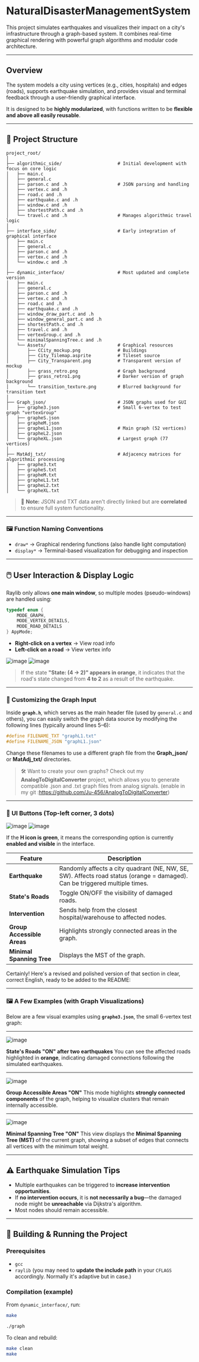 # NaturalDisasterManagementSystem

This project simulates earthquakes and visualizes their impact on a city's infrastructure through a graph-based system. It combines real-time graphical rendering with powerful graph algorithms and modular code architecture.

---

## Overview

The system models a city using vertices (e.g., cities, hospitals) and edges (roads), supports earthquake simulation, and provides visual and terminal feedback through a user-friendly graphical interface.

It is designed to be **highly modularized**, with functions written to be **flexible and above all easily reusable**.

---

## 📁 Project Structure

```
project_root/
│
├── algorithmic_side/                     # Initial development with focus on core logic
│   ├── main.c
│   ├── general.c
│   ├── parson.c and .h                   # JSON parsing and handling
│   ├── vertex.c and .h
│   ├── road.c and .h
│   ├── earthquake.c and .h
│   ├── window.c and .h
│   ├── shortestPath.c and .h
│   └── travel.c and .h                   # Manages algorithmic travel logic
│
├── interface_side/                       # Early integration of graphical interface
│   ├── main.c
│   ├── general.c
│   ├── parson.c and .h
│   ├── vertex.c and .h
│   └── window.c and .h
│
├── dynamic_interface/                    # Most updated and complete version
│   ├── main.c
│   ├── general.c
│   ├── parson.c and .h
│   ├── vertex.c and .h
│   ├── road.c and .h
│   ├── earthquake.c and .h
│   ├── window_draw_part.c and .h
│   ├── window_general_part.c and .h
│   ├── shortestPath.c and .h
│   ├── travel.c and .h
│   ├── vertexGroup.c and .h
│   └── minimalSpanningTree.c and .h
│   └── Assets/                           # Graphical resources
│       ├── CCity_mockup.png              # Buildings
│       ├── City_Tilemap.asprite          # Tileset source
│       ├── City_Transparent.png          # Transparent version of mockup
│       ├── grass_retro.png               # Graph background
│       ├── grass_retro1.png              # Darker version of graph background
│       └── transition_texture.png        # Blurred background for transition text
│
├── Graph_json/                           # JSON graphs used for GUI
│   ├── graphe3.json                      # Small 6-vertex to test graph "vertexGroup"
│   ├── grapheS.json
│   ├── grapheM.json
│   ├── grapheL1.json                     # Main graph (52 vertices)
│   ├── grapheL2.json
│   └── grapheXL.json                     # Largest graph (77 vertices)
│
├── MatAdj_txt/                           # Adjacency matrices for algorithmic processing
│   ├── graphe3.txt
│   ├── grapheS.txt
│   ├── grapheM.txt
│   ├── grapheL1.txt
│   ├── grapheL2.txt
│   └── grapheXL.txt
```

> 📌 **Note:** JSON and TXT data aren't directly linked but are **correlated** to ensure full system functionality.

---

### 🖼️ Function Naming Conventions

- `draw*` → Graphical rendering functions (also handle light computation)
- `display*` → Terminal-based visualization for debugging and inspection

---

## 🖱️ User Interaction & Display Logic

Raylib only allows **one main window**, so multiple modes (pseudo-windows) are handled using:

```c
typedef enum {
    MODE_GRAPH,
    MODE_VERTEX_DETAILS,
    MODE_ROAD_DETAILS
} AppMode;
```

- **Right-click on a vertex** → View road info
- **Left-click on a road** → View vertex info

![image](https://github.com/user-attachments/assets/3e56e6a3-d1f2-4b2e-bd1f-19c16f75a395) ![image](https://github.com/user-attachments/assets/6c76d8a9-efa9-4140-9630-c3dbdb01a84e)
> If the state **"State: (4 → 2)" appears in orange**, it indicates that the road's state changed from **4 to 2** as a result of the earthquake.

---

### 🔧 Customizing the Graph Input

Inside **`graph.h`**, which serves as the main header file (used by `general.c` and others), you can easily switch the graph data source by modifying the following lines (typically around lines 5–6):

```c
#define FILENAME_TXT "graphL1.txt"
#define FILENAME_JSON "graphL1.json"
```

Change these filenames to use a different graph file from the **Graph\_json/** or **MatAdj\_txt/** directories.

> 🛠️ Want to create your own graphs?
> Check out my **AnalogToDigitalConverter** project, which allows you to generate compatible .json and .txt graph files from analog signals.
(enable in my git :https://github.com/Ju-456/AnalogToDigitalConverter)
---

### 🔘 UI Buttons (Top-left corner, 3 dots)
![image](https://github.com/user-attachments/assets/6f34b819-97e0-4b6a-b814-4d63fc1a486c) ![image](https://github.com/user-attachments/assets/0733d84d-bbe5-4f68-8caf-d9dc7112cd50)

If the **H icon is green**, it means the corresponding option is currently **enabled and visible** in the interface.


| Feature | Description |
|--------|-------------|
| **Earthquake** | Randomly affects a city quadrant (NE, NW, SE, SW). Affects road status (orange = damaged). Can be triggered multiple times. |
| **State's Roads** | Toggle ON/OFF the visibility of damaged roads. |
| **Intervention** | Sends help from the closest hospital/warehouse to affected nodes. |
| **Group Accessible Areas** | Highlights strongly connected areas in the graph. |
| **Minimal Spanning Tree** | Displays the MST of the graph. |

Certainly! Here's a revised and polished version of that section in clear, correct English, ready to be added to the README:

---

### 🖼️ A Few Examples (with Graph Visualizations)

Below are a few visual examples using **`graphe3.json`**, the small 6-vertex test graph:

---

![image](https://github.com/user-attachments/assets/e1020043-8a22-4226-bffa-ac410f4e4280)

**State's Roads "ON" after two earthquakes**
You can see the affected roads highlighted in **orange**, indicating damaged connections following the simulated earthquakes.

---

![image](https://github.com/user-attachments/assets/520c3ad2-684f-433d-a605-b8cdf6539d9a)

**Group Accessible Areas "ON"**
This mode highlights **strongly connected components** of the graph, helping to visualize clusters that remain internally accessible.

---

![image](https://github.com/user-attachments/assets/d0140458-c467-473f-a56a-c84a34d8d8e3)

**Minimal Spanning Tree "ON"**
This view displays the **Minimal Spanning Tree (MST)** of the current graph, showing a subset of edges that connects all vertices with the minimum total weight.

---

## ⚠️ Earthquake Simulation Tips

- Multiple earthquakes can be triggered to **increase intervention opportunities**.
- If **no intervention occurs**, it is **not necessarily a bug**—the damaged node might be **unreachable** via Dijkstra's algorithm.
- Most nodes should remain accessible.

---

## 🧰  Building & Running the Project

### Prerequisites

- `gcc`
- `raylib` (you may need to **update the include path** in your `CFLAGS` accordingly. Normally it's adaptive but in case.)

### Compilation (example)

From `dynamic_interface/`, run:

```bash
make
```

```bash
./graph
```

To clean and rebuild:

```bash
make clean
make
```

